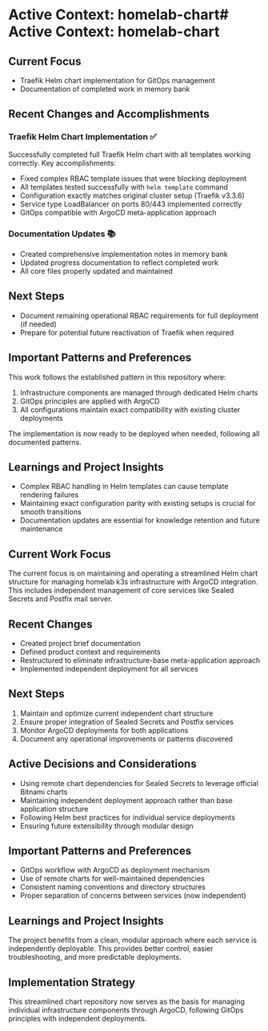 # Active Context: homelab-chart# Active Context: homelab-chart

## Current Focus
- Traefik Helm chart implementation for GitOps management
- Documentation of completed work in memory bank

## Recent Changes and Accomplishments

### Traefik Helm Chart Implementation ✅
Successfully completed full Traefik Helm chart with all templates working correctly. Key accomplishments:
- Fixed complex RBAC template issues that were blocking deployment 
- All templates tested successfully with `helm template` command
- Configuration exactly matches original cluster setup (Traefik v3.3.6)
- Service type LoadBalancer on ports 80/443 implemented correctly
- GitOps compatible with ArgoCD meta-application approach

### Documentation Updates 📚
- Created comprehensive implementation notes in memory bank
- Updated progress documentation to reflect completed work
- All core files properly updated and maintained

## Next Steps
- Document remaining operational RBAC requirements for full deployment (if needed)
- Prepare for potential future reactivation of Traefik when required  

## Important Patterns and Preferences
This work follows the established pattern in this repository where:
1. Infrastructure components are managed through dedicated Helm charts
2. GitOps principles are applied with ArgoCD
3. All configurations maintain exact compatibility with existing cluster deployments

The implementation is now ready to be deployed when needed, following all documented patterns.

## Learnings and Project Insights
- Complex RBAC handling in Helm templates can cause template rendering failures
- Maintaining exact configuration parity with existing setups is crucial for smooth transitions  
- Documentation updates are essential for knowledge retention and future maintenance


## Current Work Focus
The current focus is on maintaining and operating a streamlined Helm chart structure for managing homelab k3s infrastructure with ArgoCD integration. This includes independent management of core services like Sealed Secrets and Postfix mail server.

## Recent Changes
- Created project brief documentation
- Defined product context and requirements  
- Restructured to eliminate infrastructure-base meta-application approach
- Implemented independent deployment for all services

## Next Steps
1. Maintain and optimize current independent chart structure
2. Ensure proper integration of Sealed Secrets and Postfix services
3. Monitor ArgoCD deployments for both applications
4. Document any operational improvements or patterns discovered

## Active Decisions and Considerations
- Using remote chart dependencies for Sealed Secrets to leverage official Bitnami charts
- Maintaining independent deployment approach rather than base application structure  
- Following Helm best practices for individual service deployments
- Ensuring future extensibility through modular design

## Important Patterns and Preferences
- GitOps workflow with ArgoCD as deployment mechanism
- Use of remote charts for well-maintained dependencies 
- Consistent naming conventions and directory structures
- Proper separation of concerns between services (now independent)

## Learnings and Project Insights
The project benefits from a clean, modular approach where each service is independently deployable. This provides better control, easier troubleshooting, and more predictable deployments.

## Implementation Strategy
This streamlined chart repository now serves as the basis for managing individual infrastructure components through ArgoCD, following GitOps principles with independent deployments.
